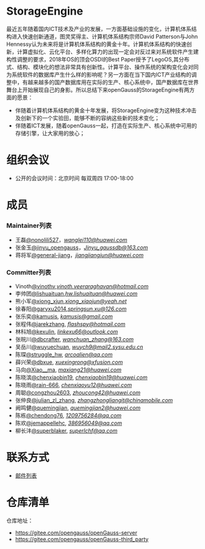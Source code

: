 # StorageEngine
  最近五年随着国内ICT技术及产业的发展，一方面基础设施的变化，计算机体系结构进入快速创新通道，图灵奖得主、计算机体系结构宗师David Patterson与John Hennessy认为未来将是计算机体系结构的黄金十年。计算机体系结构的快速创新，计算虚拟化、云化平台、多样化算力的出现一定会对反过来对系统软件产生建构性调整的要求，2018年OS的顶会OSDI的Best Paper授予了LegoOS,其分布式、结构、模块化的想法非常具有创新性。计算平台、操作系统的架构变化会对同为系统软件的数据库产生什么样的影响呢？另一方面在当下国内ICT产业结构的调整中，有越来越多的国产数据库用在实际的生产、核心系统中，国产数据库在世界舞台上开始展现自己的身影。所以总结下来openGauss的StorageEngine有两方面的愿景：
- 伴随着计算机体系结构的黄金十年发展，将StorageEngine变为这种技术冲击及创新下的一个实验田，能够不断的容纳这些新的技术变化；
- 伴随着ICT发展，随着openGauss一起，打造在实际生产、核心系统中可用的存储引擎，让大家用的放心；


# 组织会议

- 公开的会议时间：北京时间 每双周四 17:00-18:00


# 成员

### Maintainer列表
- 王磊[@nonolili527](https://gitee.com/nonolili527)，*wanglei110@huawei.com*
- 张金玉[@jinyu_opengauss](https://gitee.com/jinyu_opengauss)，*Jinyu_gaussdb@163.com*
- 蒋将军[@general-jiang](https://gitee.com/general-jiang)，*jiangjiangjun@huawei.com*

### Committer列表
- Vinoth[@vinothv](https://gitee.com/vinothv),*vinoth.veeraraghavan@hotmail.com*
- 李帅团[@lishuaituan](https://gitee.com/lishuaituan),*hw.lishuaituan@huawei.com*
- 熊小军[@xiong_xjun](https://gitee.com/xiong_xjun),*xiong_xiaojun@yeah.net*
- 徐春阳[@garyxu2014](https://gitee.com/garyxu2014),*springsun.xu@126.com*
- 张乐奕[@kamusis](https://gitee.com/kamusis), *kamusis@gmail.com*
- 张程伟[@jarekzhang](https://gitee.com/jarekzhang), *flashspy@hotmail.com*
- 林科旭[@kexulin](https://gitee.com/kexulin), *linkexu66@outlook.com*
- 张皖川[@dbcrafter](https://gitee.com/dbcrafter), *wanchuan_zhang@163.com*
- 吴岳川[@wuyuechuan](https://gitee.com/wuyuechuan), *wuych9@mail2.sysu.edu.cn*
- 陈琛[@struggle_hw](https://gitee.com/struggle_hw), *arcoalien@qq.com*
- 薛兴荣[@dbxue](https://gitee.com/dbxue), *xuexingrong@xfusion.com*
- 马向[@Xiao__ma](https://gitee.com/Xiao__ma), *maxiang21@huawei.com*
- 陈晓滨[@chenxiaobin19](https://gitee.com/chenxiaobin19), *chenxiaobin19@huawei.com*
- 陈晓雨[@rain-666](https://gitee.com/rain-666), *chenxiaoyu12@huawei.com*
- 周聪[@congzhou2603](https://gitee.com/congzhou2603), *zhoucong42@huawei.com*
- 张仲良[@julian_zl_zhang](https://gitee.com/julian_zl_zhang), *zhangzhongliangit@chinamobile.com*
- 阙鸣健[@quemingjian](https://gitee.com/quemingjian), *quemingjian2@huawei.com*
- 陈栋[@chendong76](https://gitee.com/chendong76), *1209756284@qq.com*
- 陈欢[@jemappellehc](https://gitee.com/jemappellehc), *386956049@qq.com*
- 柳长沣[@superblaker](https://gitee.com/superblaker), *superlchf@qq.com*

# 联系方式
- [邮件列表](https://mailweb.opengauss.org/postorius/lists/storageengine.opengauss.org/)


# 仓库清单

仓库地址：
- https://gitee.com/opengauss/openGauss-server
- https://gitee.com/opengauss/openGauss-third_party

